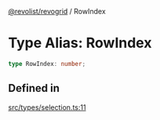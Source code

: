 [@revolist/revogrid](README.md) / RowIndex

# Type Alias: RowIndex

```ts
type RowIndex: number;
```

## Defined in

[src/types/selection.ts:11](https://github.com/revolist/revogrid/blob/e4a447d6483665fe275065ba5ef60722f4635503/src/types/selection.ts#L11)

